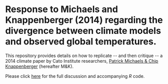 # Response to Michaels and Knappenberger (2014) regarding the divergence between climate models and observed global temperatures.

This repository provides details on how to replicate -- and then critique -- a 2014 climate paper by Cato Institute researchers, [Patrick Michaels & Chip Knappenberger](http://www.cato.org/blog/agu-2014-quantifying-lack-consistency-between-climate-model-projections-observations-evolution) (hereafter M&K). 

Please click [here](https://github.com/grantmcdermott/cmip5-models/blob/master/modelsVSobs.md) for the full discussion and accompanying *R* code.

